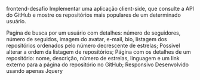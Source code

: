 frontend-desafio
Implementar uma aplicação client-side, que consulte a API do GitHub e mostre os repositórios mais populares de um determinado usuário.

Pagina de busca por um usuário com detalhes: número de seguidores, número de seguidos, imagem do avatar, e-mail, bio, listagem dos repositórios ordenados pelo número decrescente de estrelas;
Possivel alterar a ordem da listagem de repositórios;
Página com os detalhes de um repositório: nome, descrição, número de estrelas, linguagem e um link externo para a página do repositório no GitHub;
Responsivo
Desenvolvido usando apenas Jquery